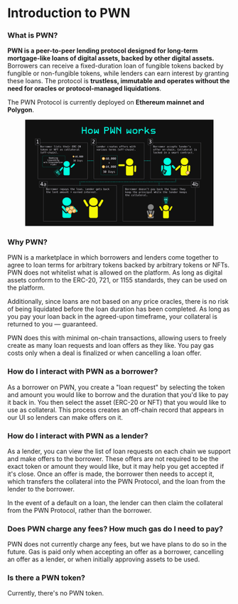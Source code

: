 # Introduction to PWN

### What is PWN?&#x20;

**PWN is a peer-to-peer lending protocol designed for long-term mortgage-like loans of digital assets, backed by other digital assets.** Borrowers can receive a fixed-duration loan of fungible tokens backed by fungible or non-fungible tokens, while lenders can earn interest by granting these loans. The protocol is **trustless, immutable and operates without the need for oracles or protocol-managed liquidations**.

The PWN Protocol is currently deployed on **Ethereum mainnet and Polygon**.

<figure><img src=".gitbook/assets/image.png" alt=""><figcaption></figcaption></figure>

### Why PWN?&#x20;

PWN is a marketplace in which borrowers and lenders come together to agree to loan terms for arbitrary tokens backed by arbitrary tokens or NFTs. PWN does not whitelist what is allowed on the platform. As long as digital assets conform to the ERC-20, 721, or 1155 standards, they can be used on the platform.

Additionally, since loans are not based on any price oracles, there is no risk of being liquidated before the loan duration has been completed. As long as you pay your loan back in the agreed-upon timeframe, your collateral is returned to you — guaranteed.

PWN does this with minimal on-chain transactions, allowing users to freely create as many loan requests and loan offers as they like. You pay gas costs only when a deal is finalized or when cancelling a loan offer.&#x20;

### How do I interact with PWN as a borrower?&#x20;

As a borrower on PWN, you create a "loan request" by selecting the token and amount you would like to borrow and the duration that you'd like to pay it back in. You then select the asset (ERC-20 or NFT) that you would like to use as collateral. This process creates an off-chain record that appears in our UI so lenders can make offers on it.

### How do I interact with PWN as a lender?&#x20;

As a lender, you can view the list of loan requests on each chain we support and make offers to the borrower. These offers are not required to be the exact token or amount they would like, but it may help you get accepted if it's close. Once an offer is made, the borrower then needs to accept it, which transfers the collateral into the PWN Protocol, and the loan from the lender to the borrower.

In the event of a default on a loan, the lender can then claim the collateral from the PWN Protocol, rather than the borrower.&#x20;

### Does PWN charge any fees? How much gas do I need to pay?&#x20;

PWN does not currently charge any fees, but we have plans to do so in the future. Gas is paid only when accepting an offer as a borrower, cancelling an offer as a lender, or when initially approving assets to be used.&#x20;

### Is there a PWN token?&#x20;

Currently, there's no PWN token.
